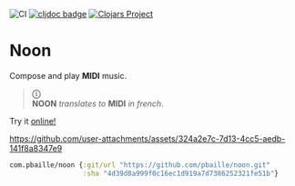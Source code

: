 ![CI](https://img.shields.io/github/actions/workflow/status/pbaille/noon/test.yml?style=flat-square&branch=main)
[![cljdoc badge](https://cljdoc.org/badge/org.clojars.pbaille/noon)](https://cljdoc.org/d/org.clojars.pbaille/noon)
[![Clojars Project](https://img.shields.io/clojars/v/com.pbaille/noon.svg?include_prereleases)](https://clojars.org/com.pbaille/noon)

# Noon


Compose and play **MIDI** music.

> **ⓘ**  
> **NOON** *translates to* **MIDI** *in french*.

Try it [online!](https://pbaille.github.io/noon/)

https://github.com/user-attachments/assets/324a2e7c-7d13-4cc5-aedb-141f8a8347e9

``` clojure
com.pbaille/noon {:git/url "https://github.com/pbaille/noon.git"
                  :sha "4d39d8a999f0c16ec1d919a7d7386252321fe51b"}
```
